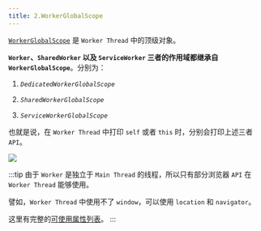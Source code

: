 ```yaml
---
title: 2.WorkerGlobalScope
---
```


[`WorkerGlobalScope`](https://developer.mozilla.org/en-US/docs/Web/API/WorkerGlobalScope) 是 `Worker Thread` 中的顶级对象。

**`Worker`、`SharedWorker` 以及 `ServiceWorker` 三者的作用域都继承自 `WorkerGlobalScope`**。分别为：

1. *`DedicatedWorkerGlobalScope`*

2. *`SharedWorkerGlobalScope`*

3. *`ServiceWorkerGlobalScope`*

也就是说，在 `Worker Thread` 中打印 `self` 或者 `this` 时，分别会打印上述三者 `API`。

![](https://raw.githubusercontent.com/oneyoung19/vuepress-blog-img/Not-Count-Contribution/img/Web%20Worker.jpg)

:::tip
由于 `Worker` 是独立于 `Main Thread` 的线程，所以只有部分浏览器 `API` 在 `Worker Thread` 能够使用。

譬如，`Worker Thread` 中使用不了 `window`，可以使用 `location` 和 `navigator`。

这里有完整的[可使用属性列表](https://developer.mozilla.org/en-US/docs/Web/API/Web_Workers_API/Functions_and_classes_available_to_workers)。
:::
